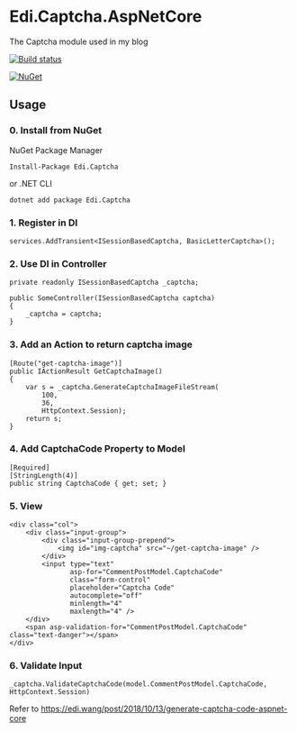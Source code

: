 # Edi.Captcha.AspNetCore
The Captcha module used in my blog

[![Build status](https://dev.azure.com/ediwang/EdiWang-GitHub-Builds/_apis/build/status/Edi.Captcha.AspNetCore-CI)](https://dev.azure.com/ediwang/EdiWang-GitHub-Builds/_build/latest?definitionId=42)

[![NuGet][main-nuget-badge]][main-nuget]

[main-nuget]: https://www.nuget.org/packages/Edi.Captcha/
[main-nuget-badge]: https://img.shields.io/nuget/v/Edi.Captcha.svg?style=flat-square&label=nuget

## Usage

### 0. Install from NuGet

NuGet Package Manager
```
Install-Package Edi.Captcha
```

or .NET CLI

```
dotnet add package Edi.Captcha
```

### 1. Register in DI

```
services.AddTransient<ISessionBasedCaptcha, BasicLetterCaptcha>();
```

### 2. Use DI in Controller

```
private readonly ISessionBasedCaptcha _captcha;

public SomeController(ISessionBasedCaptcha captcha)
{
    _captcha = captcha;
}

```

### 3. Add an Action to return captcha image

```
[Route("get-captcha-image")]
public IActionResult GetCaptchaImage()
{
    var s = _captcha.GenerateCaptchaImageFileStream(
        100,
        36,
        HttpContext.Session);
    return s;
}
```

### 4. Add CaptchaCode Property to Model

```
[Required]
[StringLength(4)]
public string CaptchaCode { get; set; }
```

### 5. View

```
<div class="col">
    <div class="input-group">
        <div class="input-group-prepend">
            <img id="img-captcha" src="~/get-captcha-image" />
        </div>
        <input type="text" 
               asp-for="CommentPostModel.CaptchaCode" 
               class="form-control" 
               placeholder="Captcha Code" 
               autocomplete="off" 
               minlength="4"
               maxlength="4" />
    </div>
    <span asp-validation-for="CommentPostModel.CaptchaCode" class="text-danger"></span>
</div>
```

### 6. Validate Input

```
_captcha.ValidateCaptchaCode(model.CommentPostModel.CaptchaCode, HttpContext.Session)
```

Refer to https://edi.wang/post/2018/10/13/generate-captcha-code-aspnet-core

